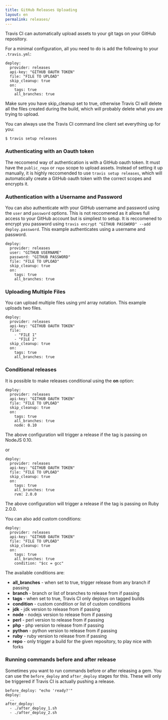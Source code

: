 ```yaml
---
title: GitHub Releases Uploading
layout: en
permalink: releases/
---
```


Travis CI can automatically upload assets to your git tags on your GitHub repository.

For a minimal configuration, all you need to do is add the following to your `.travis.yml`:

    deploy:
      provider: releases
      api-key: "GITHUB OAUTH TOKEN"
      file: "FILE TO UPLOAD"
      skip_cleanup: true
      on:
        tags: true
        all_branches: true

Make sure you have skip_cleanup set to true, otherwise Travis CI will delete all the files created during the build, which will probably delete what you are trying to upload.

You can always use the Travis CI command line client set everything up for you:

    $ travis setup releases

###  Authenticating with an Oauth token

The reccomend way of authentication is with a GitHub oauth token. It must have the `public_repo` or `repo` scope to upload assets. Instead of setting it up manually, it is highly reccomended to use `travis setup releases`, which will automatically create a GitHub oauth token with the correct scopes and encrypts it.

### Authentication with a Username and Password

You can also authenticate with your GitHub username and password using the `user` and `password` options. This is not reccomened as it allows full access to your GitHub account but is simpliest to setup. It is reccomened to encrypt you password using `travis encrypt "GITHUB PASSWORD" --add deploy.password`. This example authenticates using  a username and password.

    deploy:
      provider: releases
      user: "GITHUB USERNAME"
      password: "GITHUB PASSWORD"
      file: "FILE TO UPLOAD"
      skip_cleanup: true
      on:
        tags: true
        all_branches: true

### Uploading Multiple Files

You can upload multiple files using yml array notation. This example uploads two files.

    deploy:
      provider: releases
      api-key: "GITHUB OAUTH TOKEN"
      file:
        - "FILE 1"
        - "FILE 2"
      skip_cleanup: true
      on:
        tags: true
        all_branches: true


### Conditional releases

It is possible to make releases conditional using the **on** option:

    deploy:
      provider: releases
      api-key: "GITHUB OAUTH TOKEN"
      file: "FILE TO UPLOAD"
      skip_cleanup: true
      on:
        tags: true
        all_branches: true
        node: 0.10

The above configuration will trigger a release if the tag is passing on NodeJS 0.10.

or

    deploy:
      provider: releases
      api-key: "GITHUB OAUTH TOKEN"
      file: "FILE TO UPLOAD"
      skip_cleanup: true
      on:
        tags: true
        all_branches: true
        rvm: 2.0.0

The above configuration will trigger a release if the tag is passing on Ruby 2.0.0.

You can also add custom conditions:

    deploy:
      provider: releases
      api-key: "GITHUB OAUTH TOKEN"
      file: "FILE TO UPLOAD"
      skip_cleanup: true
      on:
        tags: true
        all_branches: true
        condition: "$cc = gcc"

The available conditions are:

* **all_branches** - when set to true, trigger release from any branch if passing
* **branch** - branch or list of branches to release from if passing
* **tags** - when set to true, Travis CI only deploys on tagged builds
* **condition** - custom condition or list of custom conditions
* **jdk** - jdk version to release from if passing
* **node** - nodejs version to release from if passing
* **perl** - perl version to release from if passing
* **php** - php version to release from if passing
* **python** - python version to release from if passing
* **ruby** - ruby version to release from if passing
* **repo** - only trigger a build for the given repository, to play nice with forks

### Running commands before and after release

Sometimes you want to run commands before or after releasing a gem. You can use the `before_deploy` and `after_deploy` stages for this. These will only be triggered if Travis CI is actually pushing a release.

    before_deploy: "echo 'ready?'"
    deploy:
      ..
    after_deploy:
      - ./after_deploy_1.sh
      - ./after_deploy_2.sh

